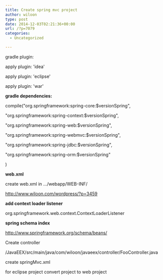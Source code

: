 ```yaml
---
title: Create spring mvc project
author: wiloon
type: post
date: 2014-12-03T02:21:36+00:00
url: /?p=7079
categories:
  - Uncategorized

---
```

gradle plugin:

apply plugin: 'idea'

apply plugin: 'eclipse'

apply plugin: 'war'



**gradle dependencies:**

compile("org.springframework:spring-core:$versionSpring",
  
"org.springframework:spring-context:$versionSpring",
  
"org.springframework:spring-web:$versionSpring",
  
"org.springframework:spring-webmvc:$versionSpring",
  
"org.springframework:spring-jdbc:$versionSpring",
  
"org.springframework:spring-orm:$versionSpring"
  
)



**web.xml**

create web.xml in .../webapp/WEB-INF/

http://www.wiloon.com/wordpress/?p=3459



**add context loader listener**

org.springframework.web.context.ContextLoaderListener



**spring schema index**

http://www.springframework.org/schema/beans/



Create controller

/JavaEEX/src/main/java/com/wiloon/javaeex/controller/FooController.java



create springMvc.xml



for eclipse project convert project to web project